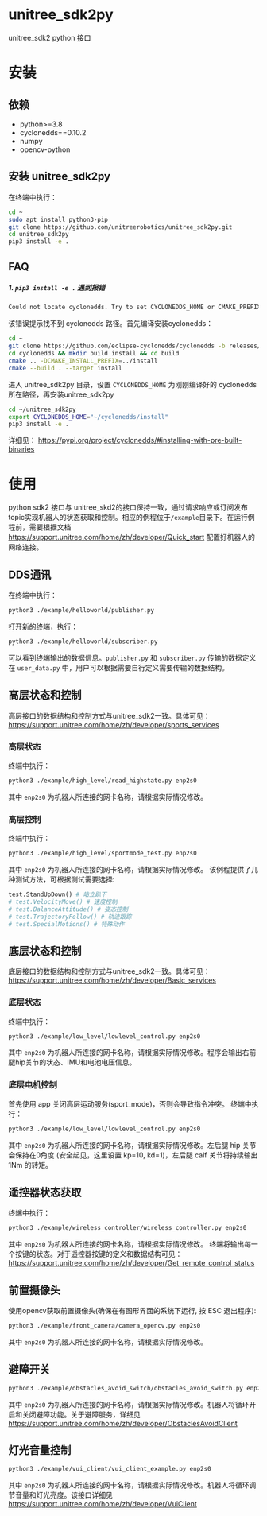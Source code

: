 # unitree_sdk2py
unitree_sdk2 python 接口

# 安装
## 依赖
- python>=3.8
- cyclonedds==0.10.2
- numpy
- opencv-python

## 安装 unitree_sdk2py
在终端中执行：
```bash
cd ~
sudo apt install python3-pip
git clone https://github.com/unitreerobotics/unitree_sdk2py.git
cd unitree_sdk2py
pip3 install -e .
```
## FAQ
##### 1. `pip3 install -e .` 遇到报错
```bash
Could not locate cyclonedds. Try to set CYCLONEDDS_HOME or CMAKE_PREFIX_PATH
```
该错误提示找不到 cyclonedds 路径。首先编译安装cyclonedds：
```bash
cd ~
git clone https://github.com/eclipse-cyclonedds/cyclonedds -b releases/0.10.x 
cd cyclonedds && mkdir build install && cd build
cmake .. -DCMAKE_INSTALL_PREFIX=../install
cmake --build . --target install
```
进入 unitree_sdk2py 目录，设置 `CYCLONEDDS_HOME` 为刚刚编译好的 cyclonedds 所在路径，再安装unitree_sdk2py
```bash
cd ~/unitree_sdk2py
export CYCLONEDDS_HOME="~/cyclonedds/install"
pip3 install -e .
```

详细见：
https://pypi.org/project/cyclonedds/#installing-with-pre-built-binaries

# 使用
python sdk2 接口与 unitree_skd2的接口保持一致，通过请求响应或订阅发布topic实现机器人的状态获取和控制。相应的例程位于`/example`目录下。在运行例程前，需要根据文档 https://support.unitree.com/home/zh/developer/Quick_start 配置好机器人的网络连接。
## DDS通讯
在终端中执行：
```bash
python3 ./example/helloworld/publisher.py
```
打开新的终端，执行：
```bash
python3 ./example/helloworld/subscriber.py
```
可以看到终端输出的数据信息。`publisher.py` 和 `subscriber.py` 传输的数据定义在 `user_data.py` 中，用户可以根据需要自行定义需要传输的数据结构。

## 高层状态和控制
高层接口的数据结构和控制方式与unitree_sdk2一致。具体可见：https://support.unitree.com/home/zh/developer/sports_services
### 高层状态
终端中执行：
```bash
python3 ./example/high_level/read_highstate.py enp2s0
```
其中 `enp2s0` 为机器人所连接的网卡名称，请根据实际情况修改。
### 高层控制
终端中执行：
```bash
python3 ./example/high_level/sportmode_test.py enp2s0
```
其中 `enp2s0` 为机器人所连接的网卡名称，请根据实际情况修改。
该例程提供了几种测试方法，可根据测试需要选择:
```python
test.StandUpDown() # 站立趴下
# test.VelocityMove() # 速度控制
# test.BalanceAttitude() # 姿态控制
# test.TrajectoryFollow() # 轨迹跟踪
# test.SpecialMotions() # 特殊动作

```
## 底层状态和控制
底层接口的数据结构和控制方式与unitree_sdk2一致。具体可见：https://support.unitree.com/home/zh/developer/Basic_services
### 底层状态
终端中执行：
```bash
python3 ./example/low_level/lowlevel_control.py enp2s0
```
其中 `enp2s0` 为机器人所连接的网卡名称，请根据实际情况修改。程序会输出右前腿hip关节的状态、IMU和电池电压信息。

### 底层电机控制
首先使用 app 关闭高层运动服务(sport_mode)，否则会导致指令冲突。
终端中执行：
```bash
python3 ./example/low_level/lowlevel_control.py enp2s0
```
其中 `enp2s0` 为机器人所连接的网卡名称，请根据实际情况修改。左后腿 hip 关节会保持在0角度 (安全起见，这里设置 kp=10, kd=1)，左后腿 calf 关节将持续输出 1Nm 的转矩。

## 遥控器状态获取
终端中执行：
```bash
python3 ./example/wireless_controller/wireless_controller.py enp2s0
```
其中 `enp2s0` 为机器人所连接的网卡名称，请根据实际情况修改。
终端将输出每一个按键的状态。对于遥控器按键的定义和数据结构可见： https://support.unitree.com/home/zh/developer/Get_remote_control_status

## 前置摄像头
使用opencv获取前置摄像头(确保在有图形界面的系统下运行, 按 ESC 退出程序): 
```bash
python3 ./example/front_camera/camera_opencv.py enp2s0
```
其中 `enp2s0` 为机器人所连接的网卡名称，请根据实际情况修改。

## 避障开关
```bash
python3 ./example/obstacles_avoid_switch/obstacles_avoid_switch.py enp2s0
```
其中 `enp2s0` 为机器人所连接的网卡名称，请根据实际情况修改。机器人将循环开启和关闭避障功能。关于避障服务，详细见 https://support.unitree.com/home/zh/developer/ObstaclesAvoidClient

## 灯光音量控制
```bash
python3 ./example/vui_client/vui_client_example.py enp2s0
```
其中 `enp2s0` 为机器人所连接的网卡名称，请根据实际情况修改。机器人将循环调节音量和灯光亮度。该接口详细见 https://support.unitree.com/home/zh/developer/VuiClient
